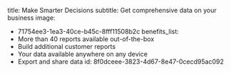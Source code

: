 title: Make Smarter Decisions
subtitle: Get comprehensive data on your business
image:
  - 71754ee3-1ea3-40ce-b45c-8fff11508b2c
benefits_list:
  - More than 40 reports available out-of-the-box
  - Build additional customer reports
  - Your data available anywhere on any device
  - Export and share data
id: 8f0dceee-3823-4d67-8e47-0cecd95ac092
